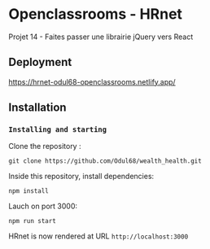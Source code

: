# Openclassrooms - HRnet

Projet 14 - Faites passer une librairie jQuery vers React

## Deployment

https://hrnet-odul68-openclassrooms.netlify.app/

## Installation

### `Installing and starting`

Clone the repository :

`git clone https://github.com/Odul68/wealth_health.git`

Inside this repository, install dependencies:

`npm install`

Lauch on port 3000:

`npm run start`

HRnet is now rendered at URL `http://localhost:3000`
